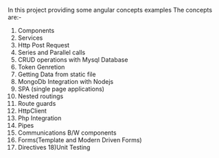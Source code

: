 In this project providing some angular concepts examples
 The concepts are:-
 1) Components
 2) Services
 3) Http Post Request
 4) Series and Parallel calls
 5) CRUD operations with Mysql Database
 6) Token Genretion 
 7) Getting Data from static file
 8) MongoDb Integration with Nodejs
 9) SPA (single page applications)
 10) Nested routings
 11) Route guards
 12) HttpClient
 13) Php Integration 
 14) Pipes
 15) Communications B/W components
 16) Forms(Template and Modern Driven Forms)
 17) Directives
 18)Unit Testing
